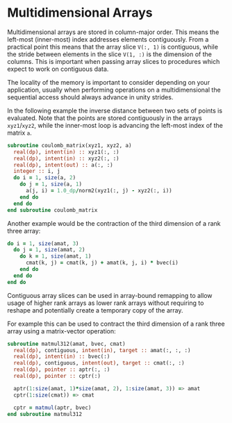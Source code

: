 # Multidimensional Arrays

Multidimensional arrays are stored in column-major order. This means the
left-most (inner-most) index addresses elements contiguously.
From a practical point this means that the array slice `V(:, 1)` is
contiguous, while the stride between elements in the slice `V(1, :)`
is the dimension of the columns. This is important when passing array
slices to procedures which expect to work on contiguous data.

The locality of the memory is important to consider depending on
your application, usually when performing operations on a multidimensional
the sequential access should always advance in unity strides.

In the following example the inverse distance between two sets of points
is evaluated. Note that the points are stored contiguously in the arrays
`xyz1`/`xyz2`, while the inner-most loop is advancing the left-most
index of the matrix `a`.

```fortran
subroutine coulomb_matrix(xyz1, xyz2, a)
  real(dp), intent(in) :: xyz1(:, :)
  real(dp), intent(in) :: xyz2(:, :)
  real(dp), intent(out) :: a(:, :)
  integer :: i, j
  do i = 1, size(a, 2)
    do j = 1, size(a, 1)
      a(j, i) = 1.0_dp/norm2(xyz1(:, j) - xyz2(:, i))
    end do
  end do
end subroutine coulomb_matrix
```

Another example would be the contraction of the third dimension of a rank
three array:

```fortran
do i = 1, size(amat, 3)
  do j = 1, size(amat, 2)
    do k = 1, size(amat, 1)
      cmat(k, j) = cmat(k, j) + amat(k, j, i) * bvec(i)
    end do
  end do
end do
```

Contiguous array slices can be used in array-bound remapping to allow usage
of higher rank arrays as lower rank arrays without requiring to reshape
and potentially create a temporary copy of the array.

For example this can be used to contract the third dimension of a rank
three array using a matrix-vector operation:

```fortran
subroutine matmul312(amat, bvec, cmat)
  real(dp), contiguous, intent(in), target :: amat(:, :, :)
  real(dp), intent(in) :: bvec(:)
  real(dp), contiguous, intent(out), target :: cmat(:, :)
  real(dp), pointer :: aptr(:, :)
  real(dp), pointer :: cptr(:)

  aptr(1:size(amat, 1)*size(amat, 2), 1:size(amat, 3)) => amat
  cptr(1:size(cmat)) => cmat

  cptr = matmul(aptr, bvec)
end subroutine matmul312
```
